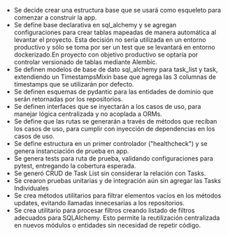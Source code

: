 - Se decide crear una estructura base que se usará como esqueleto para comenzar a construir la app.
- Se define base declarativa en sql_alchemy y se agregan configuraciones para crear tablas mapeadas de manera automática al levantar el proyecto. Esta decisión no sería utilizada en un entorno productivo y sólo se toma por ser un test que se levantará en entorno dockerizado.En proyecto con objetivo productivo se optaría por controlar versionado de tablas mediante Alembic.
- Se definen modelos de base de dato sql_alchemy para task_list y task, extendiendo un TimestampsMixin base que agrega las 3 columnas de timestamps que se utilizarán por defecto.
- Se definen esquemas de pydantic para las entidades de dominio que serán retornadas por los repositorios.
- Se definen interfaces que se inyectarán a los casos de uso, para manejar lógica centralizada y no acoplada a ORMs.
- Se define que las rutas se generarán a través de métodos que reciban los casos de uso, para cumplir con inyección de dependencias en los casos de uso.
- Se define estructura en un primer controlador ("healthcheck") y se genera instanciación de prueba en app.
- Se genera tests para ruta de prueba, validando configuraciones para pytest, entregando la cobertura esperada.
- Se generó CRUD de Task List sin considerar la relación con Tasks. 
- Se crearon pruebas unitarias y de integración aún sin agregar las Tasks Individuales
- Se crea métodos utilitarios para filtrar elementos vacíos en los métodos updates, evitando llamadas innecesarias a los repositorios.
- Se crea utilitario para procesar filtros creando listado de filtros adecuados para SQLAlchemy. Esto permite la reutilización centralizada en nuevos módulos o entidades sin necesidad de repetir código.